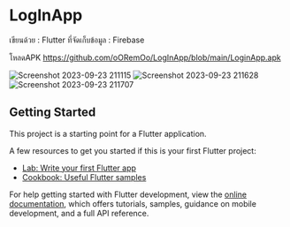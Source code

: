 # LogInApp
เขียนด้วย : Flutter 
ที่จัดเก็บข้อมูล : Firebase

โหลดAPK
https://github.com/oORemOo/LogInApp/blob/main/LoginApp.apk

![Screenshot 2023-09-23 211115](https://github.com/oORemOo/LogInApp/assets/102201333/e7490499-0fe1-411f-b51b-1c7d6d044caf)
![Screenshot 2023-09-23 211628](https://github.com/oORemOo/LogInApp/assets/102201333/58dd2b89-3e7d-4347-aa23-899a7de2a9c5)
![Screenshot 2023-09-23 211707](https://github.com/oORemOo/LogInApp/assets/102201333/87be57e7-5682-4d9c-8df9-8b4891632af6)


## Getting Started

This project is a starting point for a Flutter application.

A few resources to get you started if this is your first Flutter project:

- [Lab: Write your first Flutter app](https://docs.flutter.dev/get-started/codelab)
- [Cookbook: Useful Flutter samples](https://docs.flutter.dev/cookbook)

For help getting started with Flutter development, view the
[online documentation](https://docs.flutter.dev/), which offers tutorials,
samples, guidance on mobile development, and a full API reference.
